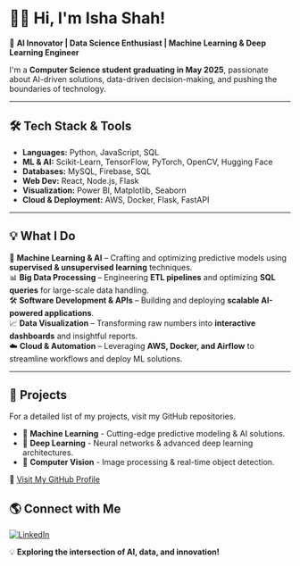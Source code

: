 # 👩‍💻 Hi, I'm Isha Shah!

🚀 **AI Innovator | Data Science Enthusiast | Machine Learning & Deep Learning Engineer**

I'm a **Computer Science student graduating in May 2025**, passionate about AI-driven solutions, data-driven decision-making, and pushing the boundaries of technology.

---
## 🛠️ Tech Stack & Tools

- **Languages:** Python, JavaScript, SQL
- **ML & AI:** Scikit-Learn, TensorFlow, PyTorch, OpenCV, Hugging Face
- **Databases:** MySQL, Firebase, SQL
- **Web Dev:** React, Node.js, Flask
- **Visualization:** Power BI, Matplotlib, Seaborn
- **Cloud & Deployment:** AWS, Docker, Flask, FastAPI

---
## 💡 What I Do  
🎯 **Machine Learning & AI** – Crafting and optimizing predictive models using **supervised & unsupervised learning** techniques.  
📊 **Big Data Processing** – Engineering **ETL pipelines** and optimizing **SQL queries** for large-scale data handling.  
🛠️ **Software Development & APIs** – Building and deploying **scalable AI-powered applications**.  
📈 **Data Visualization** – Transforming raw numbers into **interactive dashboards** and insightful reports.  
☁️ **Cloud & Automation** – Leveraging **AWS, Docker, and Airflow** to streamline workflows and deploy ML solutions.  

---

## 📌 Projects

For a detailed list of my projects, visit my GitHub repositories.

- 📂 **Machine Learning** - Cutting-edge predictive modeling & AI solutions.
- 📂 **Deep Learning** - Neural networks & advanced deep learning architectures.
- 📂 **Computer Vision** - Image processing & real-time object detection.

🔗 [Visit My GitHub Profile](https://github.com/ishshah1101)

## 🌎 Connect with Me
[![LinkedIn](https://img.shields.io/badge/LinkedIn-blue?style=for-the-badge&logo=linkedin)](https://www.linkedin.com/in/isha-shah-ba328b239/)

💡 **Exploring the intersection of AI, data, and innovation!**
